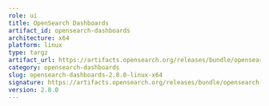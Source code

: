 ```yaml
---
role: ui
title: OpenSearch Dashboards
artifact_id: opensearch-dashboards
architecture: x64
platform: linux
type: targz
artifact_url: https://artifacts.opensearch.org/releases/bundle/opensearch-dashboards/2.8.0/opensearch-dashboards-2.8.0-linux-x64.tar.gz
category: opensearch-dashboards
slug: opensearch-dashboards-2.8.0-linux-x64
signature: https://artifacts.opensearch.org/releases/bundle/opensearch-dashboards/2.8.0/opensearch-dashboards-2.8.0-linux-x64.tar.gz.sig
version: 2.8.0
---
```


